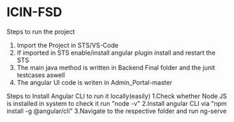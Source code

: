 # ICIN-FSD

Steps to run the project

1. Import the Project in STS/VS-Code
2. If imported in STS enable/install angular plugin install and restart the STS
3. The main java method is written in Backend Final folder and the junit testcases aswell
4. The angular UI code is writen in Admin_Portal-master

Steps to Install Angular CLI to run it locally(easily)
1.Check whether Node JS is installed in system to check it run "node -v"
2.Install angular CLI via "npm install -g @angular/cli"
3.Navigate to the respective folder and run ng-serve
